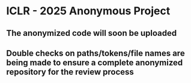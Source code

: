 # ICLR - 2025 Anonymous Project 
## The anonymized code will soon be uploaded
## Double checks on paths/tokens/file names are being made to ensure a complete anonymized repository for the review process
